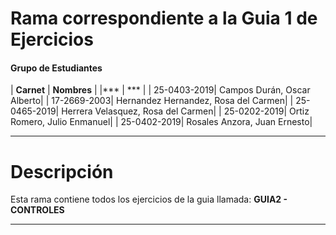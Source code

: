 # Rama correspondiente a la Guia 1 de Ejercicios 
#### Grupo de Estudiantes
| **Carnet**	  |   **Nombres**          |
|*** | *** |
| 25-0403-2019|	Campos Durán, Oscar Alberto|
| 17-2669-2003|	Hernandez Hernandez, Rosa del Carmen|
| 25-0465-2019| Herrera Velasquez, Rosa del Carmen|
| 25-0202-2019|	Ortiz Romero, Julio Enmanuel|
| 25-0402-2019|	Rosales Anzora, Juan Ernesto|


***
# Descripción

Esta rama contiene todos los ejercicios de la guia llamada: **GUIA2 - CONTROLES**
***
